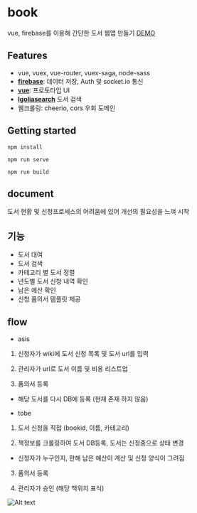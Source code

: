# book
vue, firebase를 이용해 간단한 도서 웹앱 만들기
[DEMO](http://gnscjfdl.cafe24.com/app)


## Features
- vue, vuex, vue-router, vuex-saga, node-sass
- [**firebase**](#documentation): 데이터 저장, Auth 및 socket.io 통신
- [**vue**](https://vuematerial.io/getting-started/): 프로토타입 UI
- [**lgoliasearch**](https://www.algolia.com/) 도서 검색
- 웹크롤링: cheerio, cors 우회 도메인


## Getting started
```
npm install

npm run serve

npm run build

```

## document
도서 현황 및 신청프로세스의 어려움에 있어 개선의 필요성을 느껴 시작




## 기능
- 도서 대여
- 도서 검색
- 카테고리 별 도서 정렬
- 년도별 도서 신청 내역 확인
- 남은 예산 확인
- 신청 품의서 템플릿 제공








## flow
- asis
1) 신청자가 wiki에 도서 신청 목록 및  도서 url를 입력

2) 관리자가 url로 도서 이름 및 비용 리스트업

3) 품의서 등록

* 해당 도서를 다시 DB에 등록 (현재 존재 하지 않음)



- tobe
1) 도서 신청을 직접 (bookid, 이름, 카테고리)

2) 책정보를 크롤링하여 도서 DB등록, 도서는 신청중으로 상태 변경
 - 신청자가 누구인지, 한해 남은 예산이 계산 및 신청 양식이 그려짐

3) 품의서 등록

4) 관리자가 승인 (해당 책위치 표식)



![Alt text](http://gnscjfdl.cafe24.com/chat/flow.jpg)
